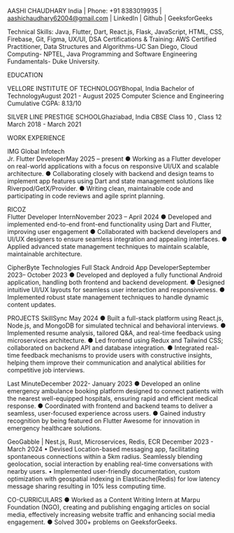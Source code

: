 AASHI CHAUDHARY
India | Phone: +91 8383019935 | aashichaudhary62004@gmail.com | LinkedIn | Github | GeeksforGeeks

Technical Skills: Java, Flutter, Dart, React.js, Flask, JavaScript, HTML, CSS, Firebase, Git, Figma, UX/UI, DSA
Certifications & Training: AWS Certified Practitioner, Data Structures and Algorithms-UC San Diego, Cloud Computing- NPTEL, Java Programming and Software Engineering Fundamentals- Duke University.

EDUCATION

VELLORE INSTITUTE OF TECHNOLOGY​Bhopal, India
Bachelor of Technology​August 2021 - August 2025
Computer Science and Engineering
Cumulative CGPA: 8.13/10

SILVER LINE PRESTIGE SCHOOL​Ghaziabad, India
CBSE Class 10 , Class 12 ​March 2018 - March 2021

WORK EXPERIENCE​

IMG Global Infotech  
Jr. Flutter Developer​May 2025 – present
● Working as a Flutter developer on real-world applications with a focus on responsive UI/UX and scalable architecture.
● Collaborating closely with backend and design teams to implement app features using Dart and state management solutions like Riverpod/GetX/Provider.
● Writing clean, maintainable code and participating in code reviews and agile sprint planning.

RICOZ  
Flutter Developer Intern​November 2023 – April 2024
● Developed and implemented end-to-end front-end functionality using Dart and Flutter, improving user engagement
● Collaborated with backend developers and UI/UX designers to ensure seamless integration and appealing interfaces.
● Applied advanced state management techniques to maintain scalable, maintainable architecture.

CipherByte Technologies​
Full Stack Android App Developer​September 2023– October 2023
● Developed and deployed a fully functional Android application, handling both frontend and backend development.
● Designed intuitive UI/UX layouts for seamless user interaction and responsiveness.
● Implemented robust state management techniques to handle dynamic content updates.

PROJECTS​
SkillSync May 2024
● Built a full-stack platform using React.js, Node.js, and MongoDB for simulated technical and behavioral interviews.
● Implemented resume analysis, tailored Q&A, and real-time feedback using microservices architecture.
● Led frontend using Redux and Tailwind CSS; collaborated on backend API and database integration.
● Integrated real-time feedback mechanisms to provide users with constructive insights, helping them improve their communication and analytical abilities for competitive job interviews.

Last Minute​December 2022- January 2023
● Developed an online emergency ambulance booking platform designed to connect patients with the nearest well-equipped hospitals, ensuring rapid and efficient medical response.
● Coordinated with frontend and backend teams to deliver a seamless, user-focused experience across users.
● Gained industry recognition by being featured on Flutter Awesome for innovation in emergency healthcare solutions.

GeoGabble | Nest.js, Rust, Microservices, Redis, ECR December 2023 - March 2024
• Devised Location-based messaging app, facilitating spontaneous connections within a 5km radius. Seamlessly blending
geolocation, social interaction by enabling real-time conversations with nearby users.
• Implemented user-friendly documentation, custom optimization with geospatial indexing in Elasticache(Redis) for low
latency message sharing resulting in 10% less computing time.

CO-CURRICULARS​
● Worked as a Content Writing Intern at Marpu Foundation (NGO), creating and publishing engaging articles on social media, effectively increasing website traffic and enhancing social media engagement.
● Solved 300+ problems on GeeksforGeeks.
